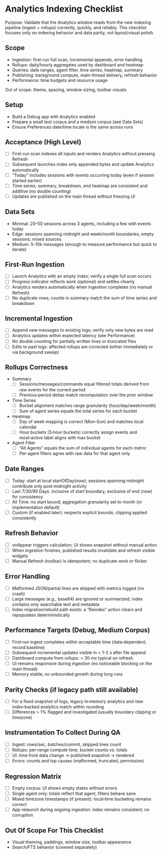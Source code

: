# Analytics Indexing Checklist

Purpose: Validate that the Analytics window reads from the new indexing pipeline (ingest + rollups) correctly, quickly, and reliably. This checklist focuses only on indexing behavior and data parity, not layout/visual polish.

## Scope
- Ingestion: first-run full scan, incremental appends, error handling
- Rollups: daily/hourly aggregates used by dashboard and heatmap
- Queries: date ranges, agent filter, time series, heatmap, summary
- Publishing: background compute, main-thread delivery, refresh behavior
- Performance: time budgets and resource usage

Out of scope: theme, spacing, window sizing, toolbar visuals

## Setup
- Build a Debug app with Analytics enabled
- Prepare a small test corpus and a medium corpus (see Data Sets)
- Ensure Preferences date/time locale is the same across runs

## Acceptance (High Level)
- [ ] First-run scan indexes all inputs and renders Analytics without pressing Refresh
- [ ] Subsequent launches index only appended bytes and update Analytics automatically
- [ ] “Today” includes sessions with events occurring today (even if session started earlier)
- [ ] Time series, summary, breakdown, and heatmap are consistent and additive (no double counting)
- [ ] Updates are published on the main thread without freezing UI

## Data Sets
- Minimal: 20–50 sessions across 3 agents, including a few with events today
- Edge: sessions spanning midnight and week/month boundaries; empty sessions; mixed sources
- Medium: 5–10k messages (enough to measure performance but quick to iterate)

## First‑Run Ingestion
- [ ] Launch Analytics with an empty index; verify a single full scan occurs
- [ ] Progress indicator reflects work (optional) and settles cleanly
- [ ] Analytics renders automatically when ingestion completes (no manual Refresh)
- [ ] No duplicate rows; counts in summary match the sum of time series and breakdown

## Incremental Ingestion
- [ ] Append new messages to existing logs; verify only new bytes are read
- [ ] Analytics updates within expected latency (see Performance)
- [ ] No double counting for partially written lines or truncated files
- [ ] Edits to past logs: affected rollups are corrected (either immediately or via background sweep)

## Rollups Correctness
- Summary
  - [ ] Sessions/messages/commands equal filtered totals derived from raw events for the current period
  - [ ] Previous‑period deltas match recomputation over the prior window
- Time Series
  - [ ] Bucket alignment matches range granularity (hour/day/week/month)
  - [ ] Sum of agent series equals the total series for each bucket
- Heatmap
  - [ ] Day of week mapping is correct (Mon–Sun) and matches local calendar
  - [ ] Hour buckets (3‑hour buckets) correctly assign events and most‑active label aligns with max bucket
- Agent Filter
  - [ ] “All Agents” equals the sum of individual agents for each metric
  - [ ] Per‑agent filters agree with raw data for that agent only

## Date Ranges
- [ ] Today: start at local startOfDay(now); sessions spanning midnight contribute only post‑midnight activity
- [ ] Last 7/30/90 Days: inclusive of start boundary, exclusive of end (now) for consistency
- [ ] All Time: no start bound; aggregation granularity set to month (or implementation default)
- [ ] Custom (if enabled later): respects explicit bounds; clipping applied consistently

## Refresh Behavior
- [ ] onAppear triggers calculation; UI shows snapshot without manual action
- [ ] When ingestion finishes, published results invalidate and refresh visible widgets
- [ ] Manual Refresh (toolbar) is idempotent; no duplicate work or flicker

## Error Handling
- [ ] Malformed JSON/partial lines are skipped with metrics logged (no crash)
- [ ] Large messages (e.g., base64) are ignored or summarized; index contains only searchable text and metadata
- [ ] Index migration/rebuild path exists: a “Reindex” action clears and repopulates deterministically

## Performance Targets (Debug, Medium Corpus)
- [ ] First‑run ingest completes within acceptable time (data‑dependent; record baseline)
- [ ] Subsequent incremental updates visible in < 1–2 s after file append
- [ ] Dashboard compute from rollups: < 30 ms typical on refresh
- [ ] UI remains responsive during ingestion (no noticeable blocking on the main thread)
- [ ] Memory stable; no unbounded growth during long runs

## Parity Checks (if legacy path still available)
- [ ] For a fixed snapshot of logs, legacy in‑memory analytics and new index‑backed analytics match within rounding
- [ ] Differences > 1% flagged and investigated (usually boundary clipping or timezone)

## Instrumentation To Collect During QA
- [ ] Ingest: rows/sec, batches/commit, skipped lines count
- [ ] Rollups: per‑range compute time, bucket counts vs. totals
- [ ] UI: time from data change → published snapshot → rendered
- [ ] Errors: counts and top causes (malformed, truncated, permission)

## Regression Matrix
- [ ] Empty corpus: UI shows empty states without errors
- [ ] Single agent only: totals reflect that agent, filters behave sane
- [ ] Mixed timezone timestamps (if present): local‑time bucketing remains correct
- [ ] App relaunch during ongoing ingestion: index remains consistent; no corruption

## Out Of Scope For This Checklist
- Visual theming, paddings, window size, toolbar appearance
- Search/FTS behavior (covered separately)

